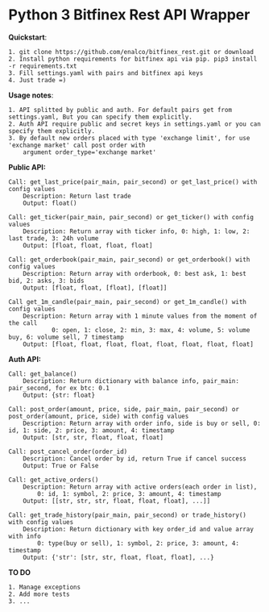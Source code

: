 # ****Python 3 Bitfinex Rest API Wrapper****

**Quickstart**:

    1. git clone https://github.com/enalco/bitfinex_rest.git or download 
    2. Install python requirements for bitfinex api via pip. pip3 install -r requirements.txt
    3. Fill settings.yaml with pairs and bitfinex api keys
    4. Just trade =)
    
**Usage notes**: 
    
    1. API splitted by public and auth. For default pairs get from settings.yaml, But you can specify them explicitly.
    2. Auth API require public and secret keys in settings.yaml or you can specify them explicitly.
    3. By default new orders placed with type 'exchange limit', for use 'exchange market' call post order with
        argument order_type='exchange market'
    
****Public API:****

	Call: get_last_price(pair_main, pair_second) or get_last_price() with config values
		Description: Return last trade
		Output: float()
		
	Call: get_ticker(pair_main, pair_second) or get_ticker() with config values
		Description: Return array with ticker info, 0: high, 1: low, 2: last trade, 3: 24h volume
		Output: [float, float, float, float]
		
	Call: get_orderbook(pair_main, pair_second) or get_orderbook() with config values
		Description: Return array with orderbook, 0: best ask, 1: best bid, 2: asks, 3: bids
		Output: [float, float, [float], [float]]
		
	Call get_1m_candle(pair_main, pair_second) or get_1m_candle() with config values
		Description: Return array with 1 minute values from the moment of the call
				0: open, 1: close, 2: min, 3: max, 4: volume, 5: volume buy, 6: volume sell, 7 timestamp
		Output: [float, float, float, float, float, float, float, float]


****Auth API:****

	Call: get_balance()
		Description: Return dictionary with balance info, pair_main: pair_second, for ex btc: 0.1
		Output: {str: float}
		
	Call: post_order(amount, price, side, pair_main, pair_second) or post_order(amount, price, side) with config values
        Description: Return array with order info, side is buy or sell, 0: id, 1: side, 2: price, 3: amount, 4: timestamp
        Output: [str, str, float, float, float]
        
    Call: post_cancel_order(order_id)
        Description: Cancel order by id, return True if cancel success
        Output: True or False
        
    Call: get_active_orders()
        Description: Return array with active orders(each order in list), 
            0: id, 1: symbol, 2: price, 3: amount, 4: timestamp
        Output: [[str, str, str, float, float, float], ...]]

    Call: get_trade_history(pair_main, pair_second) or trade_history() with config values
        Description: Return dictionary with key order_id and value array with info
            0: type(buy or sell), 1: symbol, 2: price, 3: amount, 4: timestamp
        Output: {'str': [str, str, float, float, float], ...}


****TO DO****

    1. Manage exceptions
    2. Add more tests
    3. ...